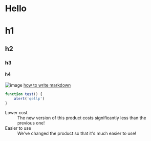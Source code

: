 Hello
=====
# h1
## h2
### h3
#### h4
![image](https://help.github.com/assets/help/set-up-git-27bd5975b24e994bc994ec1cf5c82ff9.gif)
[how to write markdown](https://help.github.com/articles/github-flavored-markdown)
```javascript
function test() {
    alert('qellp')
}
```
<dl>
  <dt>Lower cost</dt>
  <dd>The new version of this product costs significantly less than the previous one!</dd>
  <dt>Easier to use</dt>
  <dd>We've changed the product so that it's much easier to use!</dd>
</dl>
